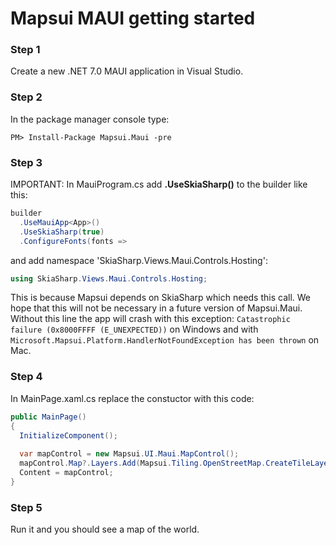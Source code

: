 
# Mapsui MAUI getting started

### Step 1
Create a new .NET 7.0 MAUI application in Visual Studio.

### Step 2
In the package manager console type:
```console
PM> Install-Package Mapsui.Maui -pre
```

### Step 3
IMPORTANT: In MauiProgram.cs add **.UseSkiaSharp()** to the builder like this:
```csharp
builder
  .UseMauiApp<App>()
  .UseSkiaSharp(true)
  .ConfigureFonts(fonts =>  
```

and add namespace 'SkiaSharp.Views.Maui.Controls.Hosting':

```csharp
using SkiaSharp.Views.Maui.Controls.Hosting;
```

This is because Mapsui depends on SkiaSharp which needs this call. We hope that this will not be necessary in a future version of Mapsui.Maui. Without this line the app will crash with this exception: `Catastrophic failure (0x8000FFFF (E_UNEXPECTED))` on Windows and with `Microsoft.Mapsui.Platform.HandlerNotFoundException has been thrown` on Mac.

### Step 4
In MainPage.xaml.cs replace the constuctor with this code:

```csharp
public MainPage()
{
  InitializeComponent();
  
  var mapControl = new Mapsui.UI.Maui.MapControl();
  mapControl.Map?.Layers.Add(Mapsui.Tiling.OpenStreetMap.CreateTileLayer());
  Content = mapControl;
}
```

### Step 5
Run it and you should see a map of the world.
